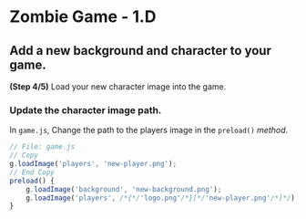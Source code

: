 # Zombie Game - 1.D

## Add a new background and character to your game.

**(Step 4/5)** Load your new character image into the game.

### Update the character image path.

In `game.js`, Change the path to the players image in the `preload()` _method_.

```javascript
// File: game.js
// Copy
g.loadImage('players', 'new-player.png');
// End Copy
preload() {
    g.loadImage('background', 'new-background.png');
    g.loadImage('players', /*{*/'logo.png'/*}[*/'new-player.png'/*]*/);
}
```
